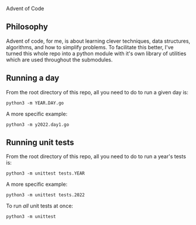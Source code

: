 Advent of Code

## Philosophy

Advent of code, for me, is about learning clever techniques, data structures, algorithms, and how to simplify problems. To facilitate this better, I've turned this whole repo into a python module with it's own library of utilities which are used throughout the submodules.

## Running a day

From the root directory of this repo, all you need to do to run a given day is:
```
python3 -m YEAR.DAY.go
```

A more specific example:
```
python3 -m y2022.day1.go
```

## Running unit tests

From the root directory of this repo, all you need to do to run a year's tests is:
```
python3 -m unittest tests.YEAR
```

A more specific example:
```
python3 -m unittest tests.2022
```

To run *all* unit tests at once:
```
python3 -m unittest
```